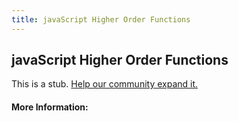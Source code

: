 ```yaml
---
title: javaScript Higher Order Functions
---
```


## javaScript Higher Order Functions

This is a stub. [Help our community expand it.](https://github.com/freeCodeCamp/guide-articles/tree/master/articles/JavaScript/javascript-higher-order-functions/index.md)

<!-- The article goes here, in GitHub-flavored Markdown. Feel free to add YouTube videos, images, and CodePen/JSBin embeds  -->

#### More Information:
<!-- Please add any articles you think might be helpful to read before writing the article -->


